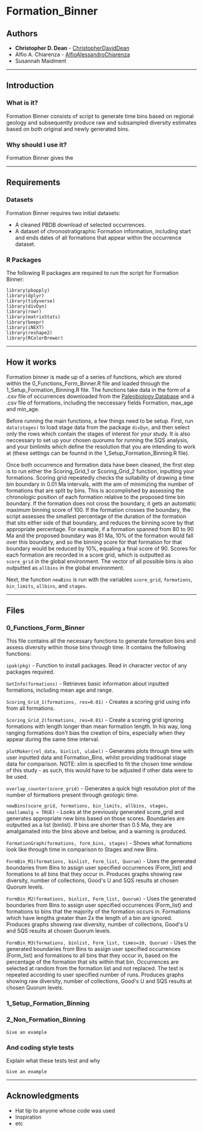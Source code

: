 # Formation_Binner

## Authors

* **Christopher D. Dean** - [ChristopherDavidDean](https://github.com/ChristopherDavidDean)
* Alfio A. Chiarenza - [AlfioAlessandroChiarenza](https://github.com/AlfioAlessandroChiarenza)
* Susannah Maidment

---
## Introduction
### What is it?
Formation Binner consists of script to generate time bins based on regional geology and subsequently produce raw and subsampled diversity estimates based on both original and newly generated bins.
### Why should I use it?
Formation Binner gives the 

---
## Requirements

### Datasets

Formation Binner requires two initial datasets:
* A cleaned PBDB download of selected occurrences.
* A dataset of chronostratigraphic Formation information, including start and ends dates of all formations that appear within the occurrence dataset. 

### R Packages

The following R packages are required to run the script for Formation Binner:

```
library(pbapply)
library(dplyr)
library(tidyverse)
library(divDyn)
library(rowr)
library(matrixStats)
library(beepr)
library(iNEXT)
library(reshape2)
library(RColorBrewer)
```
---
## How it works

Formation binner is made up of a series of functions, which are stored within the 0_Functions_Form_Binner.R file and loaded through the 1_Setup_Formation_Binning.R file. The functions take data in the form of a .csv file of occurrences downloaded from the [Paleobiology Database](www.paleobiodb.org) and a .csv file of formations, including the neccessary fields Formation, max_age and min_age. 

Before running the main functions, a few things need to be setup. First, run `data(stages)` to load stage data from the package `divDyn`, and then select only the rows which contain the stages of interest for your study. It is also neccessary to set up your chosen quorums for running the SQS analysis, and your binlimits which define the resolution that you are intending to work at (these settings can be founnd in the 1_Setup_Formation_Binning.R file). 

Once both occurrence and formation data have been cleaned, the first step is to run either the Scoring_Grid_1 or Scoring_Grid_2 function, inputting your formations. Scoring grid repeatedly checks the suitability of drawing a time bin boundary in 0.01 Ma intervals, with the aim of minimizing the number of formations that are split by bins. This is accomplished by assessing the chronologic position of each formation relative to the proposed time bin boundary. If the formation does not cross the boundary, it gets an automatic maximum binning score of 100. If the formation crosses the boundary, the script assesses the smallest percentage of the duration of the formation that sits either side of that boundary, and reduces the binning score by that appropriate percentage. For example, if a formation spanned from 80 to 90 Ma and the proposed boundary was 81 Ma, 10% of the formation would fall over this boundary, and so the binning score for that formation for that boundary would be reduced by 10%, equaling a final score of 90. Scores for each formation are recorded in a score grid, which is outputted as `score_grid` in the global environment. The vector of all possible bins is also outputted as `allbins` in the global environment. 

Next, the function `newBins` is run with the variables `score_grid`, `formations`, `bin_limits`, `allbins`, and `stages`. 

---

## Files
### 0_Functions_Form_Binner
This file contains all the necessary functions to generate formation bins and assess diversity within those bins through time. It contains the following functions:

`ipak(pkg)` - Function to install packages. Read in character vector of any packages required.

`GetInfo(formations)` - Retrieves basic information about inputted formations, including mean age and range.

`Scoring_Grid_1(formations, res=0.01)` - Creates a scoring grid using info from all formations.

`Scoring_Grid_2(formations, res=0.01)` - Create a scoring grid ignoring formations with length longer than mean formation length. In his way, long ranging formations don't 
bias the creation of bins, especially when they appear during the same time interval.

`plotMaker(rel_data, binlist, ulabel)` - Generates plots through time with user inputted data and Formation_Bins, whilst providing traditional stage 
data for comparison. NOTE: xlim is specified to fit the chosen time window of this study - as such, this would
have to be adjusted if other data were to be used.

`overlap_counter(score_grid)` - Generates a quick high resolution plot of the number of formations present through geologic time. 

`newBins(score_grid, formations, bin_limits, allbins, stages, smallamalg = TRUE)` - Looks at the previously generated score_grid and generates appropriate new bins based on those scores. Boundaries are 
outputted as a list (binlist). If bins are shorter than 0.5 Ma, they are amalgamated into the bins above and below, and 
a warning is produced.

`FormationGraph(formations, form_bins, stages)` - Shows what formations look like through time in comparison to Stages and new Bins.

`FormBin_M1(formations, binlist, Form_list, Quorum)` - Uses the generated boundaries from Bins to assign user specified occurrences (Form_list) and formations to all bins
that they occur in. Produces graphs showing raw diversity, number of collections, Good's U and SQS results at chosen
Quorum levels. 

`FormBin_M2(formations, binlist, Form_list, Quorum)` - Uses the generated boundaries from Bins to assign user specified occurrences (Form_list) and formations to bins that
the majority of the formation occurs in. Formations which have lengths greater than 2x the length of a bin are ignored.
Produces graphs showing raw diversity, number of collections, Good's U and SQS results at chosen Quorum levels. 

`FormBin_M3(formations, binlist, Form_list, times=10, Quorum)` - Uses the generated boundaries from Bins to assign user specified occurrences (Form_list) and formations to all bins
that they occur in, based on the percentage of the formation that sits within that bin. Occurrences are selected at
random from the formation list and not replaced. The test is repeated according to user specified number of runs.
Produces graphs showing raw diversity, number of collections, Good's U and SQS results at chosen Quorum levels. 


### 1_Setup_Formation_Binning

### 2_Non_Formation_Binning

```
Give an example
```

### And coding style tests

Explain what these tests test and why

```
Give an example
```
---
## Acknowledgments

* Hat tip to anyone whose code was used
* Inspiration
* etc
